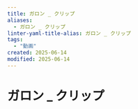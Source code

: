 ```yaml
---
title: ガロン _ クリップ
aliases:
  - ガロン _ クリップ
linter-yaml-title-alias: ガロン _ クリップ
tags:
  - "動画"
created: 2025-06-14
modified: 2025-06-14
---
```


# ガロン _ クリップ
